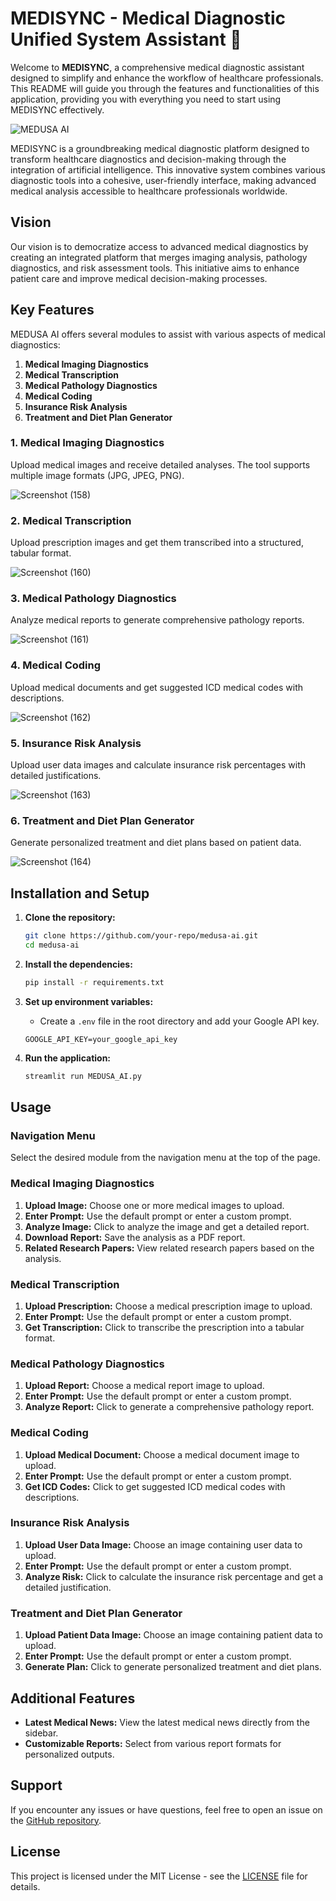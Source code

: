 # MEDISYNC - Medical Diagnostic Unified System Assistant 🏥

Welcome to **MEDISYNC**, a comprehensive medical diagnostic assistant designed to simplify and enhance the workflow of healthcare professionals. This README will guide you through the features and functionalities of this application, providing you with everything you need to start using MEDISYNC  effectively.

![MEDUSA AI]()

MEDISYNC is a groundbreaking medical diagnostic platform designed to transform healthcare diagnostics and decision-making through the integration of artificial intelligence. This innovative system combines various diagnostic tools into a cohesive, user-friendly interface, making advanced medical analysis accessible to healthcare professionals worldwide.

## Vision

Our vision is to democratize access to advanced medical diagnostics by creating an integrated platform that merges imaging analysis, pathology diagnostics, and risk assessment tools. This initiative aims to enhance patient care and improve medical decision-making processes.

## Key Features

MEDUSA AI offers several modules to assist with various aspects of medical diagnostics:

1. **Medical Imaging Diagnostics**
2. **Medical Transcription**
3. **Medical Pathology Diagnostics**
4. **Medical Coding**
5. **Insurance Risk Analysis**
6. **Treatment and Diet Plan Generator**

### 1. Medical Imaging Diagnostics

Upload medical images and receive detailed analyses. The tool supports multiple image formats (JPG, JPEG, PNG).

![Screenshot (158)](https://github.com/user-attachments/assets/b3a422f8-b742-4472-8e9c-1fa96686e63a)

### 2. Medical Transcription

Upload prescription images and get them transcribed into a structured, tabular format.

![Screenshot (160)](https://github.com/user-attachments/assets/52dccc90-b73b-4216-a453-2125de3c0b61)

### 3. Medical Pathology Diagnostics

Analyze medical reports to generate comprehensive pathology reports.

![Screenshot (161)](https://github.com/user-attachments/assets/779fd0a5-00f9-43ea-9679-a9f88e358179)

### 4. Medical Coding

Upload medical documents and get suggested ICD medical codes with descriptions.

![Screenshot (162)](https://github.com/user-attachments/assets/3875d7fa-3913-4848-9105-d5ae28791810)

### 5. Insurance Risk Analysis

Upload user data images and calculate insurance risk percentages with detailed justifications.

![Screenshot (163)](https://github.com/user-attachments/assets/635d753f-e61d-4d3c-872a-e5cbb9464b26)

### 6. Treatment and Diet Plan Generator

Generate personalized treatment and diet plans based on patient data.

![Screenshot (164)](https://github.com/user-attachments/assets/2b463f49-6609-4d3f-8f48-98e6c48a7834)

## Installation and Setup

1. **Clone the repository:**
    ```sh
    git clone https://github.com/your-repo/medusa-ai.git
    cd medusa-ai
    ```

2. **Install the dependencies:**
    ```sh
    pip install -r requirements.txt
    ```

3. **Set up environment variables:**
    - Create a `.env` file in the root directory and add your Google API key.
    ```env
    GOOGLE_API_KEY=your_google_api_key
    ```

4. **Run the application:**
    ```sh
    streamlit run MEDUSA_AI.py
    ```

## Usage

### Navigation Menu

Select the desired module from the navigation menu at the top of the page.

### Medical Imaging Diagnostics

1. **Upload Image:** Choose one or more medical images to upload.
2. **Enter Prompt:** Use the default prompt or enter a custom prompt.
3. **Analyze Image:** Click to analyze the image and get a detailed report.
4. **Download Report:** Save the analysis as a PDF report.
5. **Related Research Papers:** View related research papers based on the analysis.

### Medical Transcription

1. **Upload Prescription:** Choose a medical prescription image to upload.
2. **Enter Prompt:** Use the default prompt or enter a custom prompt.
3. **Get Transcription:** Click to transcribe the prescription into a tabular format.

### Medical Pathology Diagnostics

1. **Upload Report:** Choose a medical report image to upload.
2. **Enter Prompt:** Use the default prompt or enter a custom prompt.
3. **Analyze Report:** Click to generate a comprehensive pathology report.

### Medical Coding

1. **Upload Medical Document:** Choose a medical document image to upload.
2. **Enter Prompt:** Use the default prompt or enter a custom prompt.
3. **Get ICD Codes:** Click to get suggested ICD medical codes with descriptions.

### Insurance Risk Analysis

1. **Upload User Data Image:** Choose an image containing user data to upload.
2. **Enter Prompt:** Use the default prompt or enter a custom prompt.
3. **Analyze Risk:** Click to calculate the insurance risk percentage and get a detailed justification.

### Treatment and Diet Plan Generator

1. **Upload Patient Data Image:** Choose an image containing patient data to upload.
2. **Enter Prompt:** Use the default prompt or enter a custom prompt.
3. **Generate Plan:** Click to generate personalized treatment and diet plans.

## Additional Features

- **Latest Medical News:** View the latest medical news directly from the sidebar.
- **Customizable Reports:** Select from various report formats for personalized outputs.

## Support

If you encounter any issues or have questions, feel free to open an issue on the [GitHub repository](https://github.com/swayam-the-coder/medusa-ai/issues).

## License

This project is licensed under the MIT License - see the [LICENSE](LICENSE) file for details.

 
